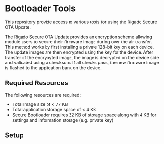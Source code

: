 Bootloader Tools
=========================

This repository provide access to various tools for using the Rigado Secure OTA Update.

The Rigado Secure OTA Update provides an encryption scheme allowing module users to secure
their firmware image during over the air transfer.  This method works by first installing
a private 128-bit key on each device.  The update images are then encrypted using the key 
for the device.  After transfer of the encrypyted image, the image is decrypted on the 
device side and validated using a checksum.  If all checks pass, the new firmware image is 
flashed to the application bank on the device.

Required Resources
------------------

The following resources are required:
* Total Image size of < 77 KB
* Total application storage space of < 4 KB
* Secure Bootloader requires 22 KB of storage space along with 4 KB for settings and information
storage (e.g. private key)

Setup
-----